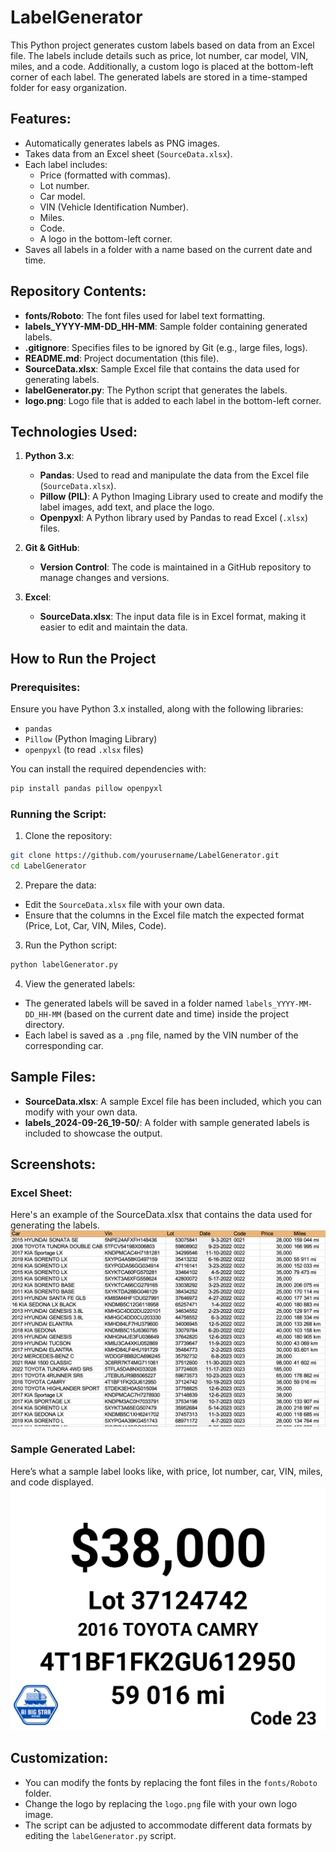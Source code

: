 # LabelGenerator

This Python project generates custom labels based on data from an Excel file. The labels include details such as price, lot number, car model, VIN, miles, and a code. Additionally, a custom logo is placed at the bottom-left corner of each label. The generated labels are stored in a time-stamped folder for easy organization.

## Features:
- Automatically generates labels as PNG images.
- Takes data from an Excel sheet (`SourceData.xlsx`).
- Each label includes:
  - Price (formatted with commas).
  - Lot number.
  - Car model.
  - VIN (Vehicle Identification Number).
  - Miles.
  - Code.
  - A logo in the bottom-left corner.
- Saves all labels in a folder with a name based on the current date and time.
  
## Repository Contents:
- **fonts/Roboto**: The font files used for label text formatting.
- **labels_YYYY-MM-DD_HH-MM**: Sample folder containing generated labels.
- **.gitignore**: Specifies files to be ignored by Git (e.g., large files, logs).
- **README.md**: Project documentation (this file).
- **SourceData.xlsx**: Sample Excel file that contains the data used for generating labels.
- **labelGenerator.py**: The Python script that generates the labels.
- **logo.png**: Logo file that is added to each label in the bottom-left corner.

## Technologies Used:

1. **Python 3.x**:
   - **Pandas**: Used to read and manipulate the data from the Excel file (`SourceData.xlsx`).
   - **Pillow (PIL)**: A Python Imaging Library used to create and modify the label images, add text, and place the logo.
   - **Openpyxl**: A Python library used by Pandas to read Excel (`.xlsx`) files.
   
2. **Git & GitHub**:
   - **Version Control**: The code is maintained in a GitHub repository to manage changes and versions.
   
3. **Excel**:
   - **SourceData.xlsx**: The input data file is in Excel format, making it easier to edit and maintain the data.

## How to Run the Project

### Prerequisites:
Ensure you have Python 3.x installed, along with the following libraries:
- `pandas`
- `Pillow` (Python Imaging Library)
- `openpyxl` (to read `.xlsx` files)

You can install the required dependencies with:
```bash
pip install pandas pillow openpyxl
```

### Running the Script:
1. Clone the repository:
```bash
git clone https://github.com/yourusername/LabelGenerator.git
cd LabelGenerator
```
2. Prepare the data:
- Edit the `SourceData.xlsx` file with your own data.
- Ensure that the columns in the Excel file match the expected format (Price, Lot, Car, VIN, Miles, Code).
3. Run the Python script:
```bash
python labelGenerator.py
```
4. View the generated labels:
- The generated labels will be saved in a folder named `labels_YYYY-MM-DD_HH-MM` (based on the current date and time) inside the project directory.
- Each label is saved as a `.png` file, named by the VIN number of the corresponding car.

## Sample Files:
- **SourceData.xlsx**: A sample Excel file has been included, which you can modify with your own data.
- **labels_2024-09-26_19-50/**: A folder with sample generated labels is included to showcase the output.

## Screenshots:
### Excel Sheet:
Here's an example of the SourceData.xlsx that contains the data used for generating the labels.
![alt text](excelScreenshot.png "Excel Sheet")
### Sample Generated Label:
Here’s what a sample label looks like, with price, lot number, car, VIN, miles, and code displayed.
![alt text](labels_2024-09-26_19:50/label_4T1BF1FK2GU612950.png "Sample Label")

## Customization:
- You can modify the fonts by replacing the font files in the `fonts/Roboto` folder.
- Change the logo by replacing the `logo.png` file with your own logo image.
- The script can be adjusted to accommodate different data formats by editing the `labelGenerator.py` script.